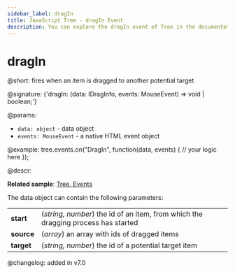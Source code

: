 ```yaml
---
sidebar_label: dragIn
title: JavaScript Tree - dragIn Event 
description: You can explore the dragIn event of Tree in the documentation of the DHTMLX JavaScript UI library. Browse developer guides and API reference, try out code examples and live demos, and download a free 30-day evaluation version of DHTMLX Suite 7.
---
```


# dragIn

@short: fires when an item is dragged to another potential target

@signature: {'dragIn: (data: IDragInfo, events: MouseEvent) => void | boolean;'}

@params:
- `data: object` - data object
- `events: MouseEvent` - a native HTML event object

@example:
tree.events.on("DragIn", function(data, events) {
    // your logic here
});

@descr:

**Related sample**: [Tree. Events](https://snippet.dhtmlx.com/vux1ye9g)

The data object can contain the following parameters:

<table>
	<tbody>
        <tr>
			<td><b>start</b></td>
			<td>(<i>string, number</i>) the id of an item, from which the dragging process has started</td>
		</tr>
        <tr>
			<td><b>source</b></td>
			<td>(<i>array</i>) an array with ids of dragged items</td>
		</tr>
        <tr>
			<td><b>target</b></td>
			<td>(<i>string, number</i>) the id of a potential target item</td>
		</tr>
    </tbody>
</table>

@changelog: added in v7.0

[comment]: # (@relatedapi: tree/api/tree_afterdrag_event.md tree/api/tree_afterdrop_event.md tree/api/tree_beforedrag_event.md tree/api/tree_beforedrop_event.md tree/api/tree_canceldrop_event.md tree/api/tree_candrop_event.md tree/api/tree_dragout_event.md tree/api/tree_dragstart_event.md)
